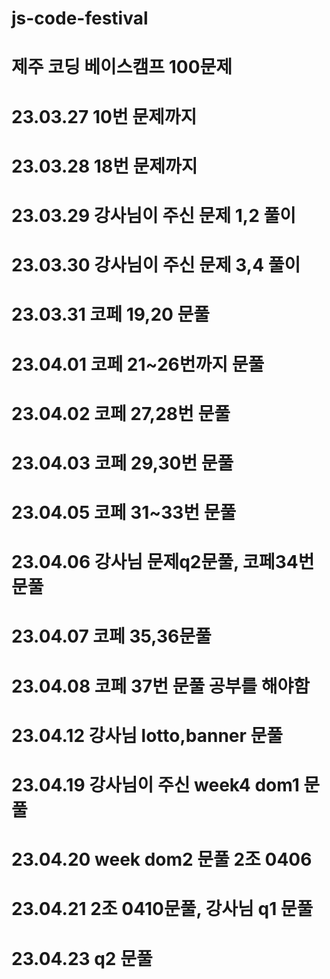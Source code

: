 # js-code-festival
# 제주 코딩 베이스캠프 100문제
# 23.03.27 10번 문제까지
# 23.03.28 18번 문제까지
# 23.03.29 강사님이 주신 문제 1,2 풀이
# 23.03.30 강사님이 주신 문제 3,4 풀이
# 23.03.31 코페 19,20 문풀
# 23.04.01 코페 21~26번까지 문풀
# 23.04.02 코페 27,28번 문풀
# 23.04.03 코페 29,30번 문풀
# 23.04.05 코페 31~33번 문풀
# 23.04.06 강사님 문제q2문풀, 코페34번 문풀
# 23.04.07 코페 35,36문풀
# 23.04.08 코페 37번 문풀 공부를 해야함
# 23.04.12 강사님 lotto,banner 문풀
# 23.04.19 강사님이 주신 week4 dom1 문풀
# 23.04.20 week dom2 문풀 2조 0406 
# 23.04.21 2조 0410문풀, 강사님 q1 문풀
# 23.04.23 q2 문풀
